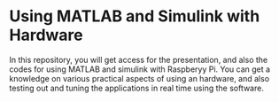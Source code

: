 # Using MATLAB and Simulink with Hardware
 In this repository, you will get access for the presentation, and also the codes for using MATLAB and simulink with Raspberyy Pi. You can get a knowledge on various practical aspects of using an hardware, and also testing out and tuning the applications in real time using the software. 

